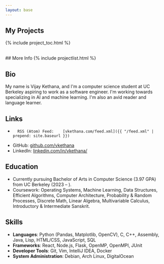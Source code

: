 ```yaml
---
layout: base
---
```


## My Projects
{% include project_toc.html %}

<br />
## More Info
{% include projectlist.html %}


## Bio

My name is Vijay Kethana, and I'm a computer science student at UC Berkeley aspiring to work as a software engineer. 
I'm working towards specializing in AI and machine learning. 
I'm also an avid reader and language learner.

## Links

*		RSS (Atom) Feed:	[vkethana.com/feed.xml]({{ "/feed.xml" | prepend: site.baseurl }}) 
*   GitHub: [github.com/vkethana](https://www.github.com/vkethana)
*   LinkedIn: [linkedin.com/in/vkethana/](https://www.linkedin.com/in/vkethana/)

## Education

* Currently pursuing Bachelor of Arts in Computer Science (3.97 GPA) from UC Berkeley (2023 – ).
* Coursework: Operating Systems, Machine Learning, Data Structures, Efficient Algorithms, Computer Architecture, Probability & Random Processes, Discrete Math,
  Linear Algebra, Multivariable Calculus, Introductory & Intermediate Sanskrit.

## Skills
* **Languages**: Python (Pandas, Matplotlib, OpenCV), C, C++, Assembly, Java, Lisp, HTML/CSS, JavaScript, SQL
* **Frameworks**: React, Node.js, Flask, OpenMP, OpenMPI, JUnit
* **Developer Tools**: Git, Vim, IntelliJ IDEA, Docker
* **System Administration**: Debian, Arch Linux, DigitalOcean
